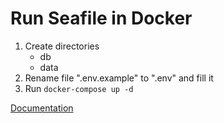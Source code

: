 # Run Seafile in Docker

1. Create directories
    * db
    * data
2. Rename file ".env.example" to ".env" and fill it
3. Run ```docker-compose up -d```

[Documentation](https://manual.seafile.com/docker/deploy_seafile_with_docker/)
